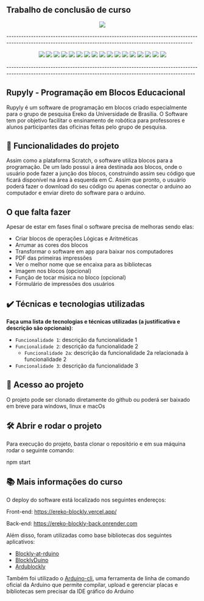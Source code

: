 ## Trabalho de conclusão de curso
<p align="center">
<img loading="lazy" src="http://img.shields.io/static/v1?label=STATUS&message=EM%20DESENVOLVIMENTO&color=GREEN&style=for-the-badge"/>
</p>
----------------------------------------------------------------------------------------------------------------------------------------------------------

<p align="center">
<img loading="lazy" src="https://custom-icon-badges.demolab.com/badge/Visual%20Studio%20Code-0078d7.svg?logo=vsc&logoColor=white"/>
<img loading="lazy" src="https://img.shields.io/badge/Canva-%2300C4CC.svg?&logo=Canva&logoColor=white"/>
<img loading="lazy" src="https://img.shields.io/badge/Notion-000?logo=notion&logoColor=fff"/>
<img loading="lazy" src="https://img.shields.io/badge/Electron-2B2E3A?logo=electron&logoColor=fff"/>
<img loading="lazy" src="https://img.shields.io/badge/Node.js-6DA55F?logo=node.js&logoColor=white"/>
<img loading="lazy" src="https://img.shields.io/badge/Next.js-black?logo=next.js&logoColor=white"/>
<img loading="lazy" src="https://img.shields.io/badge/React-%2320232a.svg?logo=react&logoColor=%2361DAFB"/>
<img loading="lazy" src="https://img.shields.io/badge/Tailwind%20CSS-%2338B2AC.svg?logo=tailwind-css&logoColor=white"/>
<img loading="lazy" src="https://img.shields.io/badge/Linux-FCC624?logo=linux&logoColor=black"/>
<img loading="lazy" src="https://img.shields.io/badge/Ubuntu-E95420?logo=ubuntu&logoColor=white"/>
<img loading="lazy" src="https://custom-icon-badges.demolab.com/badge/Windows-0078D6?logo=windows11&logoColor=white"/>
<img loading="lazy" src="https://img.shields.io/badge/npm-CB3837?logo=npm&logoColor=fff"/>
<img loading="lazy" src="https://img.shields.io/badge/CSS-1572B6?logo=css3&logoColor=fff"/>
<img loading="lazy" src="https://img.shields.io/badge/HTML-%23E34F26.svg?logo=html5&logoColor=white"/>
<img loading="lazy" src="https://img.shields.io/badge/JavaScript-F7DF1E?logo=javascript&logoColor=000"/>
<img loading="lazy" src="https://img.shields.io/badge/Scratch-4D97FF?logo=scratch&logoColor=fff"/>
<img loading="lazy" src="https://img.shields.io/badge/TypeScript-3178C6?logo=typescript&logoColor=fff"/>
</p>
-----------------------------------------------------------------------------------------------------------------------------------------------------------

## Rupyly - Programação em Blocos Educacional
Rupyly é um software de programação em blocos criado especialmente para o grupo de pesquisa Ereko da Universidade de Brasília. 
O Software tem por objetivo facilitar o ensinamento de robótica para professores e alunos participantes das oficinas feitas pelo grupo de pesquisa.

## 🔨 Funcionalidades do projeto

Assim como a plataforma Scratch, o software utiliza blocos para a programação.
De um lado possui a área destinada aos blocos, onde o usuário pode fazer a junção dos blocos, construindo assim seu código que ficará disponível na área à esquerda em C.
Assim que pronto, o usuário poderá fazer o download do seu código ou apenas conectar o arduino ao computador e enviar direto do software para o arduino.


## O que falta fazer
Apesar de estar em fases final o software precisa de melhoras sendo elas:
 * Criar blocos de operações Lógicas e Aritméticas 
 * Arrumar as cores dos blocos
 * Transformar o software em app para baixar nos computadores
 * PDF das primeiras impressões
 * Ver o melhor nome que se encaixa para as bibliotecas
 * Imagem nos blocos (opcional)
 * Função de tocar música no bloco (opcional)
 * Fórmulário de impressões dos usuários

## ✔️ Técnicas e tecnologias utilizadas

**Faça uma lista de tecnologias e técnicas utilizadas (a justificativa e descrição são opcionais)**:

- `Funcionalidade 1`: descrição da funcionalidade 1
- `Funcionalidade 2`: descrição da funcionalidade 2
  - `Funcionalidade 2a`: descrição da funcionalidade 2a relacionada à funcionalidade 2
- `Funcionalidade 3`: descrição da funcionalidade 3

## 📁 Acesso ao projeto

O projeto pode ser clonado diretamente do github ou poderá ser baixado em breve para windows, linux e macOs

## 🛠️ Abrir e rodar o projeto

Para execução do projeto, basta clonar o repositório e em sua máquina rodar o seguinte comando:

npm start

## 📚 Mais informações do curso
O deploy do software está localizado nos seguintes endereços: 

Front-end:
https://ereko-blockly.vercel.app/

Back-end:
https://ereko-blockly-back.onrender.com


Além disso, foram utilizadas como base bibliotecas dos seguintes aplicativos:

  * [Blockly-at-rduino](https://github.com/technologiescollege/Blockly-at-rduino)
  * [BlocklyDuino](https://github.com/BlocklyDuino)
  * [Ardublockly](https://github.com/carlosperate/ardublockly)

Também foi utilizado o [Arduino-cli](https://docs.arduino.cc/arduino-cli/), uma ferramenta de linha de comando oficial da Arduino que permite
compilar, upload e gerenciar placas e bibliotecas sem precisar da IDE gráfico do Arduino
